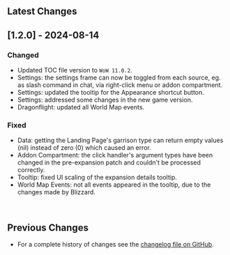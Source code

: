 ## Latest Changes

## [1.2.0] - 2024-08-14

### Changed

* Updated TOC file version to `WoW 11.0.2`.
* Settings: the settings frame can now be toggled from each source, eg. as slash command in chat, via right-click menu or addon compartment.
* Settings: updated the tooltip for the Appearance shortcut button.
* Settings: addressed some changes in the new game version.
* Dragonflight: updated all World Map events.

### Fixed

* Data: getting the Landing Page's garrison type can return empty values (nil) instead of zero (0) which caused an error.
* Addon Compartment: the click handler's argument types have been changed in the pre-expansion patch and couldn't be processed correctly.
* Tooltip: fixed UI scaling of the expansion details tooltip.
* World Map Events: not all events appeared in the tooltip, due to the changes made by Blizzard.

&nbsp;

## Previous Changes

* For a complete history of changes see the [changelog file on GitHub](https://github.com/erglo/mission-report-button-plus/blob/main/CHANGELOG.md "CHANGELOG.md").
